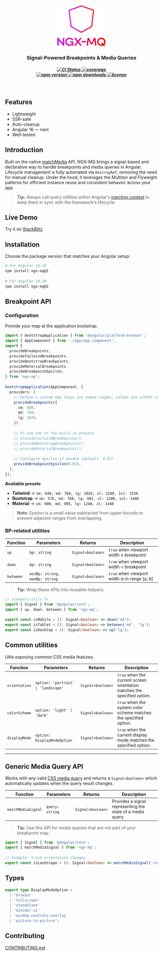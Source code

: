 <p align="center">
  <img src="https://raw.githubusercontent.com/martsinlabs/ngx-mq/refs/heads/main/assets/logo.svg" width="160" alt="ngx-mq logo" />
</p>

<h3 align="center">
  Signal-Powered Breakpoints & Media Queries
</h3>

<h5 align="center">
  <a href="https://github.com/martsinlabs/ngx-mq/actions/workflows/ci.yml">
    <img src="https://img.shields.io/github/actions/workflow/status/martsinlabs/ngx-mq/ci.yml?branch=main&label=CI&color=44cc11&logo=github" alt="CI Status" />
  </a>
  <a href="https://codecov.io/gh/martsinlabs/ngx-mq">
    <img src="https://codecov.io/gh/martsinlabs/ngx-mq/branch/main/graph/badge.svg" alt="coverage" />
  </a>
  <br>
  <a href="https://www.npmjs.com/package/ngx-mq">
    <img src="https://img.shields.io/npm/v/ngx-mq.svg?color=007ec6" alt="npm version" />
  </a>
  <a href="https://www.npmjs.com/package/ngx-mq">
    <img src="https://img.shields.io/npm/dm/ngx-mq.svg?color=44cc11" alt="npm downloads" />
  </a>
  <a href="https://opensource.org/license/MIT">
    <img src="https://img.shields.io/npm/l/ngx-mq.svg?color=44cc11" alt="license" />
  </a>
</h5>

<br>

## Features

- Lightweight
- SSR-safe
- Auto-cleanup
- Angular 16 — next
- Well-tested

## Introduction

Built on the native [matchMedia](https://developer.mozilla.org/en-US/docs/Web/API/Window/matchMedia) API, NGX-MQ brings a signal-based and declarative way to handle breakpoints and media queries in Angular. Lifecycle management is fully automated via `DestroyRef`, removing the need for manual cleanup. Under the hood, it leverages the Multiton and Flyweight patterns for efficient instance reuse and consistent behavior across your app.

> **Tip:** Always call query utilities within Angular’s [injection context](https://v18.angular.dev/guide/di/dependency-injection-context) to keep them in sync with the framework’s lifecycle.

## Live Demo

Try it on [StackBlitz](https://stackblitz.com/github/martsinlabs/ngx-mq-demo/tree/demo/v1?file=src%2Fapp%2Fapp.component.ts)

## Installation

Choose the package version that matches your Angular setup:

```bash
# For Angular 16–18
npm install ngx-mq@1

# For Angular 19–20
npm install ngx-mq@2
```

## Breakpoint API

### Configuration

Provide your map at the application bootstrap.

```ts
import { bootstrapApplication } from '@angular/platform-browser';
import { AppComponent } from './app/app.component';
import {
  provideBreakpoints,
  provideTailwindBreakpoints,
  provideBootstrapBreakpoints,
  provideMaterialBreakpoints,
  provideBreakpointEpsilon,
} from 'ngx-mq';

bootstrapApplication(AppComponent, {
  providers: [
    // Define a custom map (keys are named ranges, values are widths in pixels)
    provideBreakpoints({
      sm: 640,
      md: 768,
      lg: 1024,
    }),

    // Or use one of the built-in presets
    // provideTailwindBreakpoints(),
    // provideBootstrapBreakpoints(),
    // provideMaterialBreakpoints(),

    // Configure epsilon if needed (default: 0.02)
    provideBreakpointEpsilon(0.02),
  ],
});
```

**Available presets**

- **Tailwind** → `sm: 640, md: 768, lg: 1024, xl: 1280, 2xl: 1536`
- **Bootstrap** → `sm: 576, md: 768, lg: 992, xl: 1200, xxl: 1400`
- **Material** → `sm: 600, md: 905, lg: 1240, xl: 1440`

> **Note**: Epsilon is a small value subtracted from upper bounds to prevent adjacent ranges from overlapping.

### BP-related utilities

| Function  | Parameters                     | Returns           | Description                                   |
| --------- | ------------------------------ | ----------------- | --------------------------------------------- |
| `up`      | `bp: string`                   | `Signal<boolean>` | `true` when viewport width ≥ breakpoint       |
| `down`    | `bp: string`                   | `Signal<boolean>` | `true` when viewport width < breakpoint       |
| `between` | `minBp: string, maxBp: string` | `Signal<boolean>` | `true` when viewport width is in range [a, b] |

> **Tip:** Wrap these APIs into reusable helpers:

```ts
// viewport-utils.ts
import { Signal } from '@angular/core';
import { up, down, between } from 'ngx-mq';

export const isMobile = (): Signal<boolean> => down('md');
export const isTablet = (): Signal<boolean> => between('md', 'lg');
export const isDesktop = (): Signal<boolean> => up('lg');
```

## Common utilities

Utils exposing common CSS media features.

| Function      | Parameters                          | Returns           | Description                                                              |
| ------------- | ----------------------------------- | ----------------- | ------------------------------------------------------------------------ |
| `orientation` | `option: 'portrait' \| 'landscape'` | `Signal<boolean>` | `true` when the current screen orientation matches the specified option. |
| `colorScheme` | `option: 'light' \| 'dark'`         | `Signal<boolean>` | `true` when the system color scheme matches the specified option.        |
| `displayMode` | `option: DisplayModeOption`         | `Signal<boolean>` | `true` when the current display mode matches the specified option.       |

---

## Generic Media Query API

Works with any valid [CSS media query](https://developer.mozilla.org/en-US/docs/Web/CSS/CSS_media_queries) and returns a `Signal<boolean>` which automatically updates when the query result changes.

| Function           | Parameters      | Returns           | Description                                               |
| ------------------ | --------------- | ----------------- | --------------------------------------------------------- |
| `matchMediaSignal` | `query: string` | `Signal<boolean>` | Provides a signal representing the state of a media query |

> **Tip:** Use this API for media queries that are not part of your breakpoint map.

```ts
import { Signal } from '@angular/core';
import { matchMediaSignal } from 'ngx-mq';

// Example: track orientation changes
export const isLandscape = (): Signal<boolean> => matchMediaSignal('(orientation: landscape)');
```

## Types

```ts
export type DisplayModeOption =
  | 'browser'
  | 'fullscreen'
  | 'standalone'
  | 'minimal-ui'
  | 'window-controls-overlay'
  | 'picture-in-picture';
```

## Contributing

[CONTRIBUTING.md](https://github.com/martsinlabs/ngx-mq/blob/main/CONTRIBUTING.md)
